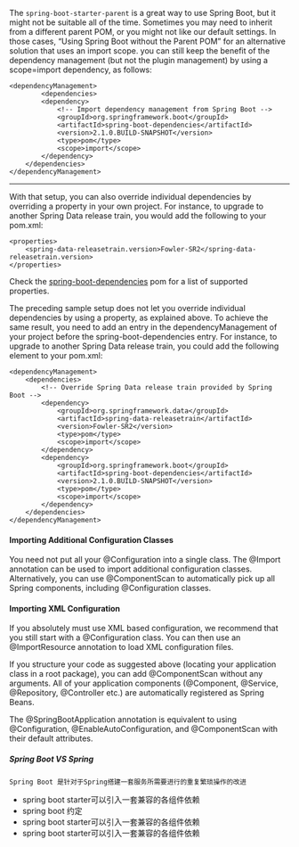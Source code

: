 The `spring-boot-starter-parent` is a great way to use Spring Boot, but it might not be suitable all of the time. Sometimes you may need to inherit from a different parent POM, or you might not like our default settings. In those cases, “Using Spring Boot without the Parent POM” for an alternative solution that uses an import scope. you can still keep the benefit of the dependency management (but not the plugin management) by using a scope=import dependency, as follows:
```
<dependencyManagement>
		<dependencies>
		<dependency>
			<!-- Import dependency management from Spring Boot -->
			<groupId>org.springframework.boot</groupId>
			<artifactId>spring-boot-dependencies</artifactId>
			<version>2.1.0.BUILD-SNAPSHOT</version>
			<type>pom</type>
			<scope>import</scope>
		</dependency>
	</dependencies>
</dependencyManagement>
```

---
With that setup, you can also override individual dependencies by overriding a property in your own project. For instance, to upgrade to another Spring Data release train, you would add the following to your pom.xml:
```
<properties>
	<spring-data-releasetrain.version>Fowler-SR2</spring-data-releasetrain.version>
</properties>
```
Check the [spring-boot-dependencies](https://github.com/spring-projects/spring-boot/tree/master/spring-boot-project/spring-boot-dependencies/pom.xml) pom for a list of supported properties.<br/>

The preceding sample setup does not let you override individual dependencies by using a property, as explained above. To achieve the same result, you need to add an entry in the dependencyManagement of your project before the spring-boot-dependencies entry. For instance, to upgrade to another Spring Data release train, you could add the following element to your pom.xml:
```
<dependencyManagement>
	<dependencies>
		<!-- Override Spring Data release train provided by Spring Boot -->
		<dependency>
			<groupId>org.springframework.data</groupId>
			<artifactId>spring-data-releasetrain</artifactId>
			<version>Fowler-SR2</version>
			<type>pom</type>
			<scope>import</scope>
		</dependency>
		<dependency>
			<groupId>org.springframework.boot</groupId>
			<artifactId>spring-boot-dependencies</artifactId>
			<version>2.1.0.BUILD-SNAPSHOT</version>
			<type>pom</type>
			<scope>import</scope>
		</dependency>
	</dependencies>
</dependencyManagement>
```

#### Importing Additional Configuration Classes
You need not put all your @Configuration into a single class. The @Import annotation can be used to import additional configuration classes. Alternatively, you can use @ComponentScan to automatically pick up all Spring components, including @Configuration classes.

#### Importing XML Configuration
If you absolutely must use XML based configuration, we recommend that you still start with a @Configuration class. You can then use an @ImportResource annotation to load XML configuration files. <br/>

If you structure your code as suggested above (locating your application class in a root package), you can add @ComponentScan without any arguments. All of your application components (@Component, @Service, @Repository, @Controller etc.) are automatically registered as Spring Beans. <br/>

The @SpringBootApplication annotation is equivalent to using @Configuration, @EnableAutoConfiguration, and @ComponentScan with their default attributes. <br/>

##### Spring Boot VS Spring
`Spring Boot 是针对于Spring搭建一套服务所需要进行的重复繁琐操作的改进`
- spring boot starter可以引入一套兼容的各组件依赖
- spring boot 约定
- spring boot starter可以引入一套兼容的各组件依赖
- spring boot starter可以引入一套兼容的各组件依赖


